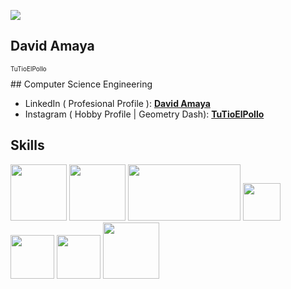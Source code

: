 ![](https://i.pinimg.com/originals/7a/fd/d6/7afdd6915a8219f5dcdb89ff990a9a72.gif)

## David Amaya
<p style="font-size: 10px">TuTioElPollo</p>
## Computer Science Engineering

* LinkedIn ( Profesional Profile ): **[David Amaya](www.linkedin.com/in/david-amaya-)**
* Instagram ( Hobby Profile | Geometry Dash): **[TuTioElPollo](https://www.instagram.com/tutioelpollo)**


## Skills
<div style="display:inline-block">
  <img src="https://cdn.icon-icons.com/icons2/2415/PNG/512/java_original_wordmark_logo_icon_146459.png" width="90" height="90"/>
  <img src="https://camo.githubusercontent.com/9c8eef80636ac8a6f3846c326175ff2508a8ec7f907f9a8e11b8e7c7258e8cac/68747470733a2f2f737461636b6a6176612e636f6d2f77702d636f6e74656e742f75706c6f6164732f323031372f31322f737072696e672d6d76632d6c6f676f2e706e67" width="90"         
       height="90"/>
  <img src="https://1000marcas.net/wp-content/uploads/2020/11/MySQL-logo.png" width="180" height="90"/>
  <img src="https://user-images.githubusercontent.com/4249331/52232852-e2c4f780-28bd-11e9-835d-1e3cf3e43888.png" width="60" height="60" />
  <img src="https://cdn-icons-png.flaticon.com/512/1532/1532556.png" width="70" height="70" />
  <img src="https://seeklogo.com/images/C/css-3-logo-023C1A7171-seeklogo.com.png" width="70" height="70" />
  <img src="https://user-images.githubusercontent.com/62670505/195007613-18dce7c2-a73d-43eb-b454-ffbabfa802b6.png" width="90" height="90" />         
</div>





